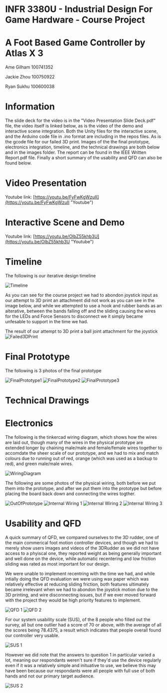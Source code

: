 # INFR 3380U - Industrial Design For Game Hardware - Course Project

# A Foot Based Game Controller by Atlas X 3

Ame Gilham 100741352

Jackie Zhou 100750922

Ryan Sukhu 100600038

# Information

The slide deck for the video is in the "Video Presentation Slide Deck.pdf" file, the video itself is linked below,
as is the video of the demo and interactive scene integration. Both the Unity files for the interactive scene, 
and the Arduino code file in .ino format are including in the repos files. As is the gcode file for our failed
3D print. Images of the the final prototype, electronics integration, timeline, and the technical drawings are 
both below and in the images folder. The report can be found in the IEEE Written Report.pdf file. Finally a 
short summary of the usability and QFD can also be found below.

# Video Presentation

Youtube link: [https://youtu.be/FyFwKgWzuII](https://youtu.be/FyFwKgWzuII "Youtube")

# Interactive Scene and Demo

Youtube link: [https://youtu.be/OlbZ55khb3U](https://youtu.be/OlbZ55khb3U "Youtube")

# Timeline

The following is our iterative design timeline

![Timeline](Images/IterativeDesignTimeline.PNG)

As you can see for the course project we had to abondon joystick input as our attempt
to 3D print an attachment did not work as you can see in the image below, and while 
we attempted to use a hook and rubber bands as an alterative, between the bands falling
off and the sliding causing the wires for the LEDs and Force Sensors to disconnect we it
simply became unfesable to support in the time we had. 

The result of our attempt to 3D print a ball joint attachment for the joystick 
![Failed3DPrint](Images/Failed3DPrint.jpg)

# Final Prototype

The following is 3 photos of the final prototype

![FinalPrototype1](Images/FinalPrototypeImage1.jpg)
![FinalPrototype2](Images/FinalPrototypeImage2.jpg)
![FinalPrototype3](Images/FinalPrototypeImage3.jpg)

# Technical Drawings 



# Electronics

The following is the tinkercad wiring diagram, which shows how the wires are laid out, though 
many of the wires in the physical prototype are extended longer by chaining male/male and 
female/female wires together to accomdate the sheer scale of our prototype, and we had to 
mix and match colours due to running out of red, orange (which was used as a backup to red), 
and green male/male wires. 

![WiringDiagram](Images/WiringDiagram.jpg)

The following are some photos of the physical wiring, both before we put them into the 
prototype, and after we put them into the prototype but before placing the board back
down and connecting the wires togther.

![OutOfPrototype](Images/WiringOutsideOfPrototype.jpg)
![Internal Wiring 1](Images/InternalWiring1.jpg)
![Internal Wiring 2](Images/InternalWiring2.jpg)
![Internal Wiring 3](Images/InternalWiring3.jpg)

# Usability and QFD 

A quick summary of QFD, we compared ourselves to the 3D rudder, one of the main commerical
foot motion controller devices, and though we had to merely show users images and videos of 
the 3DRudder as we did not have access to a phyiscal one, they reported weight as being generally
important and well done on the device, while automatic recentering and low friction sliding was
rated as most important for our design. 

We were unable to implement recentring with the time we had, and while intially doing the QFD 
evaluation we were using wax paper which was relatively effective at reducing sliding friction,
both features ultimately became irrelevant when we had to abondon the joystick motion due to the 
3D printing, and wire disconnecting issues, but if we ever moved forward with the project they would
be high priority features to implement. 

![QFD 1](Images/QFD1.PNG)
![QFD 2](Images/QFD2.PNG)

For our system usability scale (SUS), of the 8 people who filled out the survey, all but one 
outlier had a score of 70 or above, with the average of all the scores being 78.4375, a result
which indicates that people overall found our controller very usable.

![SUS 1](Images/SUS1.PNG)

However we did note that the answers to question 1 in particular varied a lot, meaning our respondants
weren't sure if they'd use the device regularly even if it was a relatively simple and inituative to 
use, we believe this may have been because our respondants were all people with full use of both hands
and not our primary target audience.

![SUS 2](Images/SUS2.PNG)



